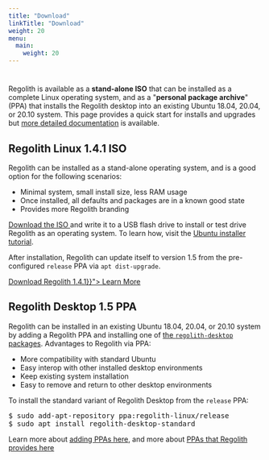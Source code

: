 ```yaml
---
title: "Download"
linkTitle: "Download"
weight: 20
menu:
  main:
    weight: 20
---
```


<div class="container text-center pt-5 mt-5">
    <div class="row">
        <div class="col col-md-auto"><h1><i class="fas fa-cloud-download-alt"></i></h1></div>
        <div class="col"><p>Regolith is available as a <b>stand-alone ISO</b> that can be installed as a complete Linux operating system, and as a "<b>personal package archive</b>" (PPA) that installs the Regolith desktop into an existing Ubuntu 18.04, 20.04, or 20.10 system.  This page provides a quick start for installs and upgrades but <a href="../docs/getting-started/install">more detailed documentation</a> is available.</p>
        </div>
    </div>
</div>

<div class="container">
  <div class="row">
    <div class="col-sm p-5">
                <h2><i class="fas fa-compact-disc"></i> Regolith Linux 1.4.1 ISO</h2>
                <p>
                    Regolith can be installed as a stand-alone operating system, and is a good option for the following scenarios:
                    <ul>
                        <li>Minimal system, small install size, less RAM usage</li>
                        <li>Once installed, all defaults and packages are in a known good state</li>
                        <li>Provides more Regolith branding</li>
                    </ul>
                <a href="https://github.com/regolith-linux/regolith-desktop/releases/tag/R1.4.1">Download the ISO </a> and write it to a USB flash drive to install or test drive Regolith as an operating system.  To learn how, visit the <a class="text-warning"  href="https://tutorials.ubuntu.com/tutorial/tutorial-install-ubuntu-desktop">Ubuntu installer tutorial</a>.</p>
                <p>After installation, Regolith can update itself to version 1.5 from the pre-configured <code>release</code> PPA via <code>apt dist-upgrade</code>.</p>
                <div class="d-flex justify-content-center"><a class="btn btn-lg btn-secondary mr-3 mb-4" href="https://github.com/regolith-linux/regolith-desktop/releases/tag/R1.4.1">
      Download Regolith 1.4.1<i class="fas fa-cloud-download-alt ml-2 "></i></a><a class="btn btn-lg btn-primary mr-3 mb-4" href="{{< relref ">}}">
      Learn More <i class="fas fa-book-reader ml-2"></i></a></div>              
            </th>
    </div>
    <div class="col-sm p-5">
            <h2><i class="fas fa-download"></i> Regolith Desktop 1.5 PPA</h2>
            <p>
                    Regolith can be installed in an existing Ubuntu 18.04, 20.04, or 20.10 system by adding a Regolith PPA and installing one of <a href="../docs/getting-started/install/#desktop-packages">the <code>regolith-desktop</code> packages</a>.  Advantages to Regolith via PPA:
                    <ul>
                        <li>More compatibility with standard Ubuntu</li>
                        <li>Easy interop with other installed desktop environments</li>
                        <li>Keep existing system installation</li>
                        <li>Easy to remove and return to other desktop environments</li>
                    </ul>
                    <p>To install the standard variant of Regolith Desktop from the <code>release</code> PPA:
                    <pre class="border rounded p-2">
$ sudo add-apt-repository ppa:regolith-linux/release
$ sudo apt install regolith-desktop-standard</pre>
                    </p>Learn more about <a href="https://help.ubuntu.com/community/Repositories/CommandLine#Adding_Launchpad_PPA_Repositories">adding PPAs here</a>, and more about <a href="../docs/getting-started/install/#ppa-sources">PPAs that Regolith provides here</a>
                </p>
    </div>
  </div>
</div>
